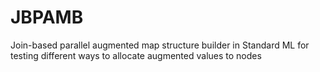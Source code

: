 # JBPAMB
Join-based parallel augmented map structure builder in Standard ML for testing different ways to allocate augmented values to nodes
